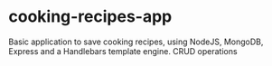 # cooking-recipes-app
Basic application to save cooking recipes, using NodeJS, MongoDB, Express and a Handlebars template engine. CRUD operations
